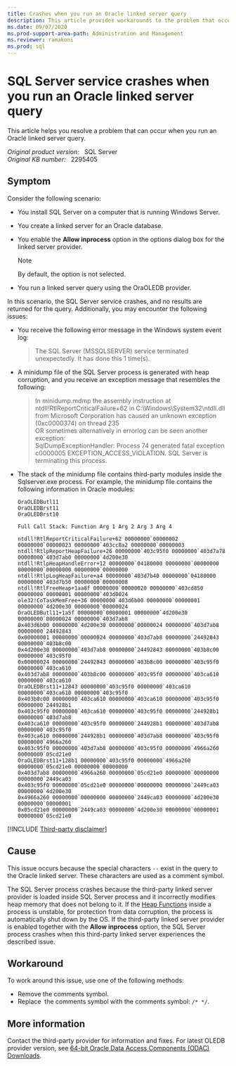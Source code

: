 ```yaml
---
title: Crashes when you run an Oracle linked server query
description: This article provides workarounds to the problem that occurs when you run an Oracle linked server query.
ms.date: 09/07/2020
ms.prod-support-area-path: Administration and Management
ms.reviewer: ramakoni
ms.prod: sql
---
```

# SQL Server service crashes when you run an Oracle linked server query

This article helps you resolve a problem that can occur when you run an Oracle linked server query.

_Original product version:_ &nbsp; SQL Server  
_Original KB number:_ &nbsp; 2295405

## Symptom

Consider the following scenario:

- You install SQL Server on a computer that is running Windows Server.
- You create a linked server for an Oracle database.
- You enable the **Allow inprocess** option in the options dialog box for the linked server provider.

  > [!NOTE]
  > By default, the option is not selected.

- You run a linked server query using the OraOLEDB provider.

In this scenario, the SQL Server service crashes, and no results are returned for the query. Additionally, you may encounter the following issues:

- You receive the following error message in the Windows system event log:

  > The SQL Server (MSSQLSERVER) service terminated unexpectedly. It has done this 1 time(s).

- A minidump file of the SQL Server process is generated with heap corruption, and you receive an exception message that resembles the following:

  > In minidump.mdmp the assembly instruction at ntdll!RtlReportCriticalFailure+62 in C:\Windows\System32\ntdll.dll from Microsoft Corporation has caused an unknown exception (0xc0000374) on thread 235  
  OR sometimes alternatively in errorlog can be seen another exception:  
  SqlDumpExceptionHandler: Process 74 generated fatal exception c0000005 EXCEPTION_ACCESS_VIOLATION. SQL Server is terminating this process.

- The stack of the minidump file contains third-party modules inside the Sqlserver.exe process. For example, the minidump file contains the following information in Oracle modules:

    ```console
    OraOLEDButl11
    OraOLEDBrst11
    OraOLEDBrst10

    Full Call Stack: Function Arg 1 Arg 2 Arg 3 Arg 4

    ntdll!RtlReportCriticalFailure+62 00000000`00000002 00000000`00000023 00000000`403cc8a2 00000000`00000003
    ntdll!RtlpReportHeapFailure+26 00000000`403c95f0 00000000`403d7a78 00000000`403d7ab0 00000000`4d200e30
    ntdll!RtlpHeapHandleError+12 00000000`04180000 00000000`00000000 00000000`00000000 00000000`00000000
    ntdll!RtlpLogHeapFailure+a4 00000000`403d7b40 00000000`04180000 00000000`403d7b50 00000000`00000008
    ntdll!RtlFreeHeap+1aa8f 00000000`00000020 00000000`403cd850 00000000`00000001 00000000`403d0024
    ole32!CoTaskMemFree+36 00000000`403d6b00 00000000`00000001 00000000`4d200e30 00000000`00000024
    OraOLEDButl11+1a5f 00000000`00000001 00000000`4d200e30 00000000`00000024 00000000`403d7ab8
    0x403d6b00 00000000`4d200e30 00000000`00000024 00000000`403d7ab8 00000000`24492843
    0x00000001 00000000`00000024 00000000`403d7ab8 00000000`24492843 00000000`403b8c00
    0x4d200e30 00000000`403d7ab8 00000000`24492843 00000000`403b8c00 00000000`403c95f0
    0x00000024 00000000`24492843 00000000`403b8c00 00000000`403c95f0 00000000`403ca610
    0x403d7ab8 00000000`403b8c00 00000000`403c95f0 00000000`403ca610 00000000`403ca610
    OraOLEDBrst11+12843 00000000`403c95f0 00000000`403ca610 00000000`403ca610 00000000`403c95f0
    0x403b8c00 00000000`403ca610 00000000`403ca610 00000000`403c95f0 00000000`244928b1
    0x403c95f0 00000000`403ca610 00000000`403c95f0 00000000`244928b1 00000000`403d7ab8
    0x403ca610 00000000`403c95f0 00000000`244928b1 00000000`403d7ab8 00000000`403c95f0
    0x403ca610 00000000`244928b1 00000000`403d7ab8 00000000`403c95f0 00000000`4966a260
    0x403c95f0 00000000`403d7ab8 00000000`403c95f0 00000000`4966a260 00000000`05cd21e0
    OraOLEDBrst11+128b1 00000000`403c95f0 00000000`4966a260 00000000`05cd21e0 00000000`00000000
    0x403d7ab8 00000000`4966a260 00000000`05cd21e0 00000000`00000000 00000000`2449ca03
    0x403c95f0 00000000`05cd21e0 00000000`00000000 00000000`2449ca03 00000000`4d200e30
    0x4966a260 00000000`00000000 00000000`2449ca03 00000000`4d200e30 00000000`00000001
    0x05cd21e0 00000000`2449ca03 00000000`4d200e30 00000000`00000001 00000000`05cd21e0
    ```

[!INCLUDE [Third-party disclaimer](../../includes/third-party-disclaimer.md)]

## Cause

This issue occurs because the special characters `--` exist in the query to the Oracle linked server. These characters are used as a comment symbol.

The SQL Server process crashes because the third-party linked server provider is loaded inside SQL Server process and it incorrectly modifies heap memory that does not belong to it. If the [Heap Functions](/windows/win32/memory/heap-functions) inside a process is unstable, for protection from data corruption, the process is automatically shut down by the OS. If the third-party linked server provider is enabled together with the **Allow inprocess** option, the SQL Server process crashes when this third-party linked server experiences the described issue.

## Workaround

To work around this issue, use one of the following methods:

- Remove the comments symbol.
- Replace  the comments symbol with the comments symbol: `/* */`.

## More information

Contact the third-party provider for information and fixes. For latest OLEDB provider version, see [64-bit Oracle Data Access Components (ODAC) Downloads](https://www.oracle.com/database/technologies/odac-downloads.html).

